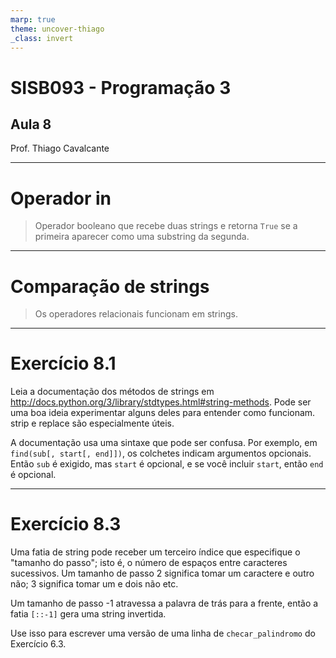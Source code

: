 ```yaml
---
marp: true
theme: uncover-thiago
_class: invert
---
```


<title>Aula 8 — Slides</title>

# **SISB093 - Programação 3**

## Aula 8

Prof. Thiago Cavalcante

---

<!-- paginate: true -->
<!-- header: Capítulo 8: Strings -->

# Operador in

> Operador booleano que recebe duas strings e retorna `True` se a primeira aparecer como uma substring da segunda.

---

# Comparação de strings

> Os operadores relacionais funcionam em strings.

---

<!-- _class: small-ol text-justify decrease-font -->

# Exercício 8.1

Leia a documentação dos métodos de strings em http://docs.python.org/3/library/stdtypes.html#string-methods. Pode ser uma boa ideia experimentar alguns deles para entender como funcionam. strip e replace são especialmente úteis.

A documentação usa uma sintaxe que pode ser confusa. Por exemplo, em `find(sub[, start[, end]])`, os colchetes indicam argumentos opcionais. Então `sub` é exigido, mas `start` é opcional, e se você incluir `start`, então `end` é opcional.

---

<!-- _class: small-ol text-justify decrease-font -->

# Exercício 8.3

Uma fatia de string pode receber um terceiro índice que especifique o "tamanho do passo"; isto é, o número de espaços entre caracteres sucessivos. Um tamanho de passo 2 significa tomar um caractere e outro não; 3 significa tomar um e dois não etc.

Um tamanho de passo -1 atravessa a palavra de trás para a frente, então a fatia `[::-1]` gera uma string invertida.

Use isso para escrever uma versão de uma linha de `checar_palindromo` do Exercício 6.3.
